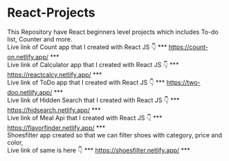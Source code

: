 # React-Projects
This Repository have React beginners level projects which includes To-do list, Counter and more.
<br>
Live link of Count app that I created with React JS 👇
*** https://count-on.netlify.app/ ***
<br>
Live link of Calculator app that I created with React JS 👇
*** https://reactcalcy.netlify.app/ ***
<br>
Live link of ToDo app that I created with React JS 👇
*** https://two-doo.netlify.app/ ***
<br>
Live link of Hidden Search that I created with React JS 👇
*** https://hidsearch.netlify.app/ ***
<br>
Live link of Meal Api that I created with React JS 👇
*** https://flavorfinder.netlify.app/ ***
<br>
Shoesfilter app created so that we can filter shoes with category, price and color, <br> Live link of same is here  👇
*** https://shoesfilter.netlify.app/ ***
